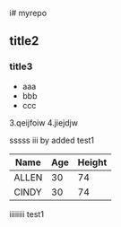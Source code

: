 i# myrepo
## title2
### title3
- aaa
- bbb
- ccc

3.qeijfoiw
4.jiejdjw

sssss
iii by added test1 

Name|Age|Height
----|---|------
ALLEN|30|74
CINDY|30|74

iiiiiiii test1

